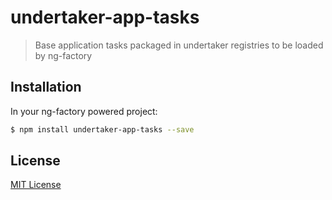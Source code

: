 # undertaker-app-tasks

> Base application tasks packaged in undertaker registries to be loaded by ng-factory

## Installation

In your ng-factory powered project:

```bash
$ npm install undertaker-app-tasks --save
```

## License

[MIT License](http://en.wikipedia.org/wiki/MIT_License)
